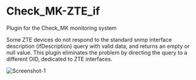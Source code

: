 # Check_MK-ZTE_if

Plugin for the Check_MK monitoring system

Some ZTE devices do not respond to the standard snmp interface description (ifDescription) query with valid data, and returns an empty or null value. This plugin eliminates the problem by directing the query to a different OID, dedicated to ZTE interfaces.

![Screenshot-1]()
